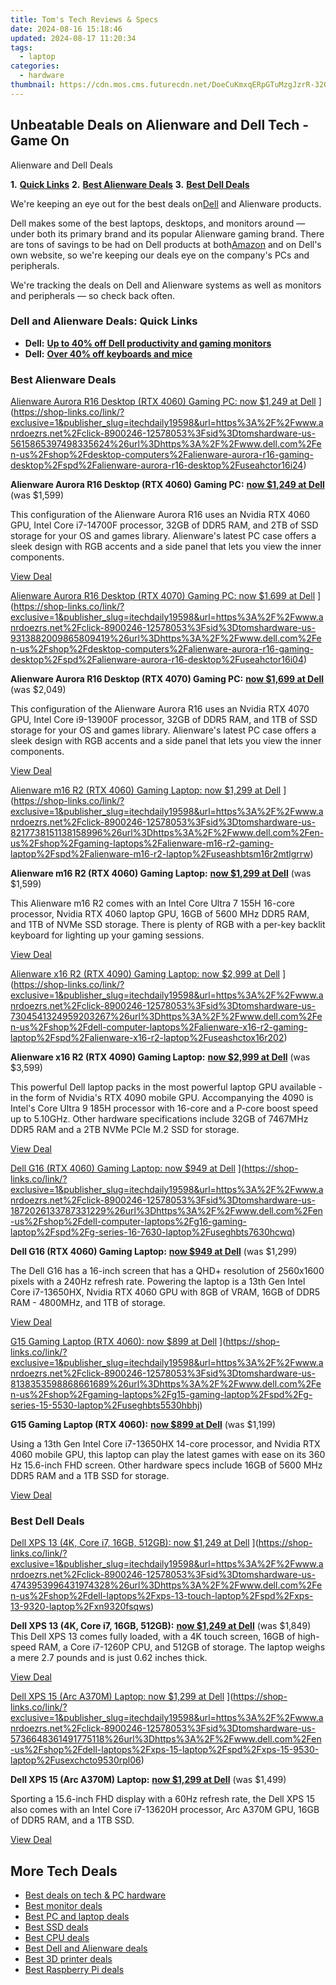```yaml
---
title: Tom's Tech Reviews & Specs
date: 2024-08-16 15:18:46
updated: 2024-08-17 11:20:34
tags:
  - laptop
categories:
  - hardware
thumbnail: https://cdn.mos.cms.futurecdn.net/DoeCuKmxqERpGTuMzgJzrR-320-80.jpg
---
```


## Unbeatable Deals on Alienware and Dell Tech - Game On

Alienware and Dell Deals

**1.** [**Quick Links**](https://tools.techidaily.com)
 **2.** [**Best Alienware Deals**](https://tools.techidaily.com)
 **3.** [**Best Dell Deals**](https://tools.techidaily.com)

 We're keeping an eye out for the best deals on[Dell](https://tools.techidaily.com) and Alienware products.

 Dell makes some of the best laptops, desktops, and monitors around — under both its primary brand and its popular Alienware gaming brand. There are tons of savings to be had on Dell products at both[Amazon](https://tools.techidaily.com) and on Dell's own website, so we're keeping our deals eye on the company's PCs and peripherals.

 We're tracking the deals on Dell and Alienware systems as well as monitors and peripherals — so check back often.

### Dell and Alienware Deals: Quick Links

* **Dell:** [**Up to 40% off Dell productivity and gaming monitors**](https://shop-links.co/link/?exclusive=1&publisher_slug=itechdaily19598&url=https%3A%2F%2Fwww.anrdoezrs.net%2Fclick-8900246-12578053%3Fsid%3Dtomshardware-us-1230078469214268990%26url%3Dhttps%3A%2F%2Fwww.dell.com%2Fen-us%2Fshop%2Fdeals%2Fcomputer-monitor-deals)
* **Dell:** [**Over 40% off keyboards and mice**](https://shop-links.co/link/?exclusive=1&publisher_slug=itechdaily19598&url=https%3A%2F%2Fwww.anrdoezrs.net%2Fclick-8900246-12578053%3Fsid%3Dtomshardware-us-1077823772452032984%26url%3Dhttps%3A%2F%2Fwww.dell.com%2Fen-us%2Fshop%2Fdeals%2Fpc-accessories-deals)

### Best Alienware Deals

[Alienware Aurora R16 Desktop (RTX 4060) Gaming PC: now $1,249 at Dell](https://cdn.mos.cms.futurecdn.net/j9Ar8EpieBwBskeZ5TYvBm-200-100.png "Alienware Aurora R16 Desktop (RTX 4060) Gaming PC: now $1,249 at Dell") ](https://shop-links.co/link/?exclusive=1&publisher_slug=itechdaily19598&url=https%3A%2F%2Fwww.anrdoezrs.net%2Fclick-8900246-12578053%3Fsid%3Dtomshardware-us-5615865397498335624%26url%3Dhttps%3A%2F%2Fwww.dell.com%2Fen-us%2Fshop%2Fdesktop-computers%2Falienware-aurora-r16-gaming-desktop%2Fspd%2Falienware-aurora-r16-desktop%2Fuseahctor16i24)

**Alienware Aurora R16 Desktop (RTX 4060) Gaming PC:** [**now $1,249 at Dell**](https://shop-links.co/link/?exclusive=1&publisher_slug=itechdaily19598&url=https%3A%2F%2Fwww.anrdoezrs.net%2Fclick-8900246-12578053%3Fsid%3Dtomshardware-us-1214667046750588503%26url%3Dhttps%3A%2F%2Fwww.dell.com%2Fen-us%2Fshop%2Fdesktop-computers%2Falienware-aurora-r16-gaming-desktop%2Fspd%2Falienware-aurora-r16-desktop%2Fuseahctor16i24) (was $1,599)  
  
 This configuration of the Alienware Aurora R16 uses an Nvidia RTX 4060 GPU, Intel Core i7-14700F processor, 32GB of DDR5 RAM, and 2TB of SSD storage for your OS and games library. Alienware's latest PC case offers a sleek design with RGB accents and a side panel that lets you view the inner components.

[View Deal](https://shop-links.co/link/?exclusive=1&publisher_slug=itechdaily19598&url=https%3A%2F%2Fwww.anrdoezrs.net%2Fclick-8900246-12578053%3Fsid%3Dtomshardware-us-5615865397498335624%26url%3Dhttps%3A%2F%2Fwww.dell.com%2Fen-us%2Fshop%2Fdesktop-computers%2Falienware-aurora-r16-gaming-desktop%2Fspd%2Falienware-aurora-r16-desktop%2Fuseahctor16i24)

[Alienware Aurora R16 Desktop (RTX 4070) Gaming PC: now $1,699 at Dell](https://cdn.mos.cms.futurecdn.net/j9Ar8EpieBwBskeZ5TYvBm-200-100.png "Alienware Aurora R16 Desktop (RTX 4070) Gaming PC: now $1,699 at Dell") ](https://shop-links.co/link/?exclusive=1&publisher_slug=itechdaily19598&url=https%3A%2F%2Fwww.anrdoezrs.net%2Fclick-8900246-12578053%3Fsid%3Dtomshardware-us-9313882009865809419%26url%3Dhttps%3A%2F%2Fwww.dell.com%2Fen-us%2Fshop%2Fdesktop-computers%2Falienware-aurora-r16-gaming-desktop%2Fspd%2Falienware-aurora-r16-desktop%2Fuseahctor16i04)

**Alienware Aurora R16 Desktop (RTX 4070) Gaming PC:** [**now $1,699 at Dell**](https://shop-links.co/link/?exclusive=1&publisher_slug=itechdaily19598&url=https%3A%2F%2Fwww.anrdoezrs.net%2Fclick-8900246-12578053%3Fsid%3Dtomshardware-us-3807786630330848512%26url%3Dhttps%3A%2F%2Fwww.dell.com%2Fen-us%2Fshop%2Fdesktop-computers%2Falienware-aurora-r16-gaming-desktop%2Fspd%2Falienware-aurora-r16-desktop%2Fuseahctor16i04) (was $2,049)  
  
 This configuration of the Alienware Aurora R16 uses an Nvidia RTX 4070 GPU, Intel Core i9-13900F processor, 32GB of DDR5 RAM, and 1TB of SSD storage for your OS and games library. Alienware's latest PC case offers a sleek design with RGB accents and a side panel that lets you view the inner components.

[View Deal](https://shop-links.co/link/?exclusive=1&publisher_slug=itechdaily19598&url=https%3A%2F%2Fwww.anrdoezrs.net%2Fclick-8900246-12578053%3Fsid%3Dtomshardware-us-9313882009865809419%26url%3Dhttps%3A%2F%2Fwww.dell.com%2Fen-us%2Fshop%2Fdesktop-computers%2Falienware-aurora-r16-gaming-desktop%2Fspd%2Falienware-aurora-r16-desktop%2Fuseahctor16i04)

[Alienware m16 R2 (RTX 4060) Gaming Laptop: now $1,299 at Dell](https://cdn.mos.cms.futurecdn.net/ubH43sZ4kgC89cnrEn4ryX-200-100.png "Alienware m16 R2 (RTX 4060) Gaming Laptop: now $1,299 at Dell") ](https://shop-links.co/link/?exclusive=1&publisher_slug=itechdaily19598&url=https%3A%2F%2Fwww.anrdoezrs.net%2Fclick-8900246-12578053%3Fsid%3Dtomshardware-us-8217738151138158996%26url%3Dhttps%3A%2F%2Fwww.dell.com%2Fen-us%2Fshop%2Fgaming-laptops%2Falienware-m16-r2-gaming-laptop%2Fspd%2Falienware-m16-r2-laptop%2Fuseashbtsm16r2mtlgrrw)

**Alienware m16 R2 (RTX 4060) Gaming Laptop:** [**now $1,299 at Dell**](https://shop-links.co/link/?exclusive=1&publisher_slug=itechdaily19598&url=https%3A%2F%2Fwww.anrdoezrs.net%2Fclick-8900246-12578053%3Fsid%3Dtomshardware-us-1338090979408846821%26url%3Dhttps%3A%2F%2Fwww.dell.com%2Fen-us%2Fshop%2Fgaming-laptops%2Falienware-m16-r2-gaming-laptop%2Fspd%2Falienware-m16-r2-laptop%2Fuseashbtsm16r2mtlgrrw) (was $1,599)

 This Alienware m16 R2 comes with an Intel Core Ultra 7 155H 16-core processor, Nvidia RTX 4060 laptop GPU, 16GB of 5600 MHz DDR5 RAM, and 1TB of NVMe SSD storage. There is plenty of RGB with a per-key backlit keyboard for lighting up your gaming sessions.

[View Deal](https://shop-links.co/link/?exclusive=1&publisher_slug=itechdaily19598&url=https%3A%2F%2Fwww.anrdoezrs.net%2Fclick-8900246-12578053%3Fsid%3Dtomshardware-us-8217738151138158996%26url%3Dhttps%3A%2F%2Fwww.dell.com%2Fen-us%2Fshop%2Fgaming-laptops%2Falienware-m16-r2-gaming-laptop%2Fspd%2Falienware-m16-r2-laptop%2Fuseashbtsm16r2mtlgrrw)

[Alienware x16 R2 (RTX 4090) Gaming Laptop: now $2,999 at Dell](https://cdn.mos.cms.futurecdn.net/DrMbJrnGXaSPS7A44jDJqW-200-100.png "Alienware x16 R2 (RTX 4090) Gaming Laptop: now $2,999 at Dell") ](https://shop-links.co/link/?exclusive=1&publisher_slug=itechdaily19598&url=https%3A%2F%2Fwww.anrdoezrs.net%2Fclick-8900246-12578053%3Fsid%3Dtomshardware-us-7304541324959203267%26url%3Dhttps%3A%2F%2Fwww.dell.com%2Fen-us%2Fshop%2Fdell-computer-laptops%2Falienware-x16-r2-gaming-laptop%2Fspd%2Falienware-x16-r2-laptop%2Fuseashctox16r202)

**Alienware x16 R2 (RTX 4090) Gaming Laptop:** [**now $2,999 at Dell**](https://shop-links.co/link/?exclusive=1&publisher_slug=itechdaily19598&url=https%3A%2F%2Fwww.anrdoezrs.net%2Fclick-8900246-12578053%3Fsid%3Dtomshardware-us-4714566084556859513%26url%3Dhttps%3A%2F%2Fwww.dell.com%2Fen-us%2Fshop%2Fdell-computer-laptops%2Falienware-x16-r2-gaming-laptop%2Fspd%2Falienware-x16-r2-laptop%2Fuseashctox16r202) (was $3,599)  
  
 This powerful Dell laptop packs in the most powerful laptop GPU available - in the form of Nvidia's RTX 4090 mobile GPU. Accompanying the 4090 is Intel's Core Ultra 9 185H processor with 16-core and a P-core boost speed up to 5.10GHz. Other hardware specifications include 32GB of 7467MHz DDR5 RAM and a 2TB NVMe PCIe M.2 SSD for storage.

[View Deal](https://shop-links.co/link/?exclusive=1&publisher_slug=itechdaily19598&url=https%3A%2F%2Fwww.anrdoezrs.net%2Fclick-8900246-12578053%3Fsid%3Dtomshardware-us-7304541324959203267%26url%3Dhttps%3A%2F%2Fwww.dell.com%2Fen-us%2Fshop%2Fdell-computer-laptops%2Falienware-x16-r2-gaming-laptop%2Fspd%2Falienware-x16-r2-laptop%2Fuseashctox16r202)

[Dell G16 (RTX 4060) Gaming Laptop: now $949 at Dell](https://cdn.mos.cms.futurecdn.net/NPJauG39StrdYgY3X3uGgL-200-100.png "Dell G16 (RTX 4060) Gaming Laptop: now $949 at Dell") ](https://shop-links.co/link/?exclusive=1&publisher_slug=itechdaily19598&url=https%3A%2F%2Fwww.anrdoezrs.net%2Fclick-8900246-12578053%3Fsid%3Dtomshardware-us-1872026133787331229%26url%3Dhttps%3A%2F%2Fwww.dell.com%2Fen-us%2Fshop%2Fdell-computer-laptops%2Fg16-gaming-laptop%2Fspd%2Fg-series-16-7630-laptop%2Fuseghbts7630hcwq)

**Dell G16 (RTX 4060) Gaming Laptop:** [**now $949 at Dell**](https://shop-links.co/link/?exclusive=1&publisher_slug=itechdaily19598&url=https%3A%2F%2Fwww.anrdoezrs.net%2Fclick-8900246-12578053%3Fsid%3Dtomshardware-us-9442305501370056171%26url%3Dhttps%3A%2F%2Fwww.dell.com%2Fen-us%2Fshop%2Fdell-computer-laptops%2Fg16-gaming-laptop%2Fspd%2Fg-series-16-7630-laptop%2Fuseghbts7630hcwq)  (was $1,299)  
  
 The Dell G16 has a 16-inch screen that has a QHD+ resolution of 2560x1600 pixels with a 240Hz refresh rate. Powering the laptop is a 13th Gen Intel Core i7-13650HX, Nvidia RTX 4060 GPU with 8GB of VRAM, 16GB of DDR5 RAM - 4800MHz, and 1TB of storage.

[View Deal](https://shop-links.co/link/?exclusive=1&publisher_slug=itechdaily19598&url=https%3A%2F%2Fwww.anrdoezrs.net%2Fclick-8900246-12578053%3Fsid%3Dtomshardware-us-1872026133787331229%26url%3Dhttps%3A%2F%2Fwww.dell.com%2Fen-us%2Fshop%2Fdell-computer-laptops%2Fg16-gaming-laptop%2Fspd%2Fg-series-16-7630-laptop%2Fuseghbts7630hcwq)

[G15 Gaming Laptop (RTX 4060): now $899 at Dell](https://cdn.mos.cms.futurecdn.net/nsJBFUSyQ6MXKqTpXj23mN-200-100.png "G15 Gaming Laptop (RTX 4060): now $899 at Dell") ](https://shop-links.co/link/?exclusive=1&publisher_slug=itechdaily19598&url=https%3A%2F%2Fwww.anrdoezrs.net%2Fclick-8900246-12578053%3Fsid%3Dtomshardware-us-8138353598868661689%26url%3Dhttps%3A%2F%2Fwww.dell.com%2Fen-us%2Fshop%2Fgaming-laptops%2Fg15-gaming-laptop%2Fspd%2Fg-series-15-5530-laptop%2Fuseghbts5530hbhj)

**G15 Gaming Laptop (RTX 4060):** [**now $899 at Dell**](https://shop-links.co/link/?exclusive=1&publisher_slug=itechdaily19598&url=https%3A%2F%2Fwww.anrdoezrs.net%2Fclick-8900246-12578053%3Fsid%3Dtomshardware-us-1202733523035239253%26url%3Dhttps%3A%2F%2Fwww.dell.com%2Fen-us%2Fshop%2Fgaming-laptops%2Fg15-gaming-laptop%2Fspd%2Fg-series-15-5530-laptop%2Fuseghbts5530hbhj) (was $1,199)  
  
 Using a 13th Gen Intel Core i7-13650HX 14-core processor, and Nvidia RTX 4060 mobile GPU, this laptop can play the latest games with ease on its 360 Hz 15.6-inch FHD screen. Other hardware specs include 16GB of 5600 MHz DDR5 RAM and a 1TB SSD for storage.

[View Deal](https://shop-links.co/link/?exclusive=1&publisher_slug=itechdaily19598&url=https%3A%2F%2Fwww.anrdoezrs.net%2Fclick-8900246-12578053%3Fsid%3Dtomshardware-us-8138353598868661689%26url%3Dhttps%3A%2F%2Fwww.dell.com%2Fen-us%2Fshop%2Fgaming-laptops%2Fg15-gaming-laptop%2Fspd%2Fg-series-15-5530-laptop%2Fuseghbts5530hbhj)

### Best Dell Deals

[Dell XPS 13 (4K, Core i7, 16GB, 512GB):&nbsp;now $1,249 at Dell](https://cdn.mos.cms.futurecdn.net/cRfmGMaBJKSKMDagcjsf2W-200-100.jpg "Dell XPS 13 (4K, Core i7, 16GB, 512GB):&nbsp;now $1,249 at Dell") ](https://shop-links.co/link/?exclusive=1&publisher_slug=itechdaily19598&url=https%3A%2F%2Fwww.anrdoezrs.net%2Fclick-8900246-12578053%3Fsid%3Dtomshardware-us-4743953996431974328%26url%3Dhttps%3A%2F%2Fwww.dell.com%2Fen-us%2Fshop%2Fdell-laptops%2Fxps-13-touch-laptop%2Fspd%2Fxps-13-9320-laptop%2Fxn9320fsqws)

**Dell XPS 13 (4K, Core i7, 16GB, 512GB):** [**now $1,249 at Dell**](https://shop-links.co/link/?exclusive=1&publisher_slug=itechdaily19598&url=https%3A%2F%2Fwww.anrdoezrs.net%2Fclick-8900246-12578053%3Fsid%3Dtomshardware-us-3776015450151050934%26url%3Dhttps%3A%2F%2Fwww.dell.com%2Fen-us%2Fshop%2Fdell-laptops%2Fxps-13-touch-laptop%2Fspd%2Fxps-13-9320-laptop%2Fxn9320fsqws)  (was $1,849)  
 This Dell XPS 13 comes fully loaded, with a 4K touch screen, 16GB of high-speed RAM, a Core i7-1260P CPU, and 512GB of storage. The laptop weighs a mere 2.7 pounds and is just 0.62 inches thick.

[View Deal](https://shop-links.co/link/?exclusive=1&publisher_slug=itechdaily19598&url=https%3A%2F%2Fwww.anrdoezrs.net%2Fclick-8900246-12578053%3Fsid%3Dtomshardware-us-4743953996431974328%26url%3Dhttps%3A%2F%2Fwww.dell.com%2Fen-us%2Fshop%2Fdell-laptops%2Fxps-13-touch-laptop%2Fspd%2Fxps-13-9320-laptop%2Fxn9320fsqws)

[Dell XPS 15 (Arc A370M) Laptop: now $1,299 at Dell](https://cdn.mos.cms.futurecdn.net/WqDemoAnBmDCDHf3xtTvkV-200-100.png "Dell XPS 15 (Arc A370M) Laptop: now $1,299 at Dell") ](https://shop-links.co/link/?exclusive=1&publisher_slug=itechdaily19598&url=https%3A%2F%2Fwww.anrdoezrs.net%2Fclick-8900246-12578053%3Fsid%3Dtomshardware-us-5736648361491775118%26url%3Dhttps%3A%2F%2Fwww.dell.com%2Fen-us%2Fshop%2Fdell-laptops%2Fxps-15-laptop%2Fspd%2Fxps-15-9530-laptop%2Fusexchcto9530rpl06)

**Dell XPS 15 (Arc A370M) Laptop:** [**now $1,299 at Dell**](https://shop-links.co/link/?exclusive=1&publisher_slug=itechdaily19598&url=https%3A%2F%2Fwww.anrdoezrs.net%2Fclick-8900246-12578053%3Fsid%3Dtomshardware-us-8218774375959867305%26url%3Dhttps%3A%2F%2Fwww.dell.com%2Fen-us%2Fshop%2Fdell-laptops%2Fxps-15-laptop%2Fspd%2Fxps-15-9530-laptop%2Fusexchcto9530rpl06)  (was $1,499)

 Sporting a 15.6-inch FHD display with a 60Hz refresh rate, the Dell XPS 15 also comes with an Intel Core i7-13620H processor, Arc A370M GPU, 16GB of DDR5 RAM, and a 1TB SSD.

[View Deal](https://shop-links.co/link/?exclusive=1&publisher_slug=itechdaily19598&url=https%3A%2F%2Fwww.anrdoezrs.net%2Fclick-8900246-12578053%3Fsid%3Dtomshardware-us-5736648361491775118%26url%3Dhttps%3A%2F%2Fwww.dell.com%2Fen-us%2Fshop%2Fdell-laptops%2Fxps-15-laptop%2Fspd%2Fxps-15-9530-laptop%2Fusexchcto9530rpl06)

## More Tech Deals

* [Best deals on tech & PC hardware](https://tools.techidaily.com)
* [Best monitor deals](https://tools.techidaily.com)
* [Best PC and laptop deals](https://tools.techidaily.com)
* [Best SSD deals](https://tools.techidaily.com)
* [Best CPU deals](https://tools.techidaily.com)
* [Best Dell and Alienware deals](https://tools.techidaily.com)
* [Best 3D printer deals](https://tools.techidaily.com)
* [Best Raspberry Pi deals](https://tools.techidaily.com)

<ins class="adsbygoogle"
     style="display:block"
     data-ad-format="autorelaxed"
     data-ad-client="ca-pub-7571918770474297"
     data-ad-slot="1223367746"></ins>



<ins class="adsbygoogle"
     style="display:block"
     data-ad-client="ca-pub-7571918770474297"
     data-ad-slot="8358498916"
     data-ad-format="auto"
     data-full-width-responsive="true"></ins>
